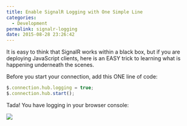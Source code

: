 ```yaml
---
title: Enable SignalR Logging with One Simple Line
categories:
  - Development
permalink: signalr-logging
date: 2015-08-28 23:26:42
---
```


It is easy to think that SignalR works within a black box, but if you are deploying JavaScript clients, here is an EASY trick to learning what is happening underneath the scenes.

Before you start your connection, add this ONE line of code:

```javascript
$.connection.hub.logging = true;
$.connection.hub.start();
```

Tada!  You have logging in your browser console:

![](https://griffcdn.blob.core.windows.net/kevgriffinpublic/signalr-logging/logging_preview.png)